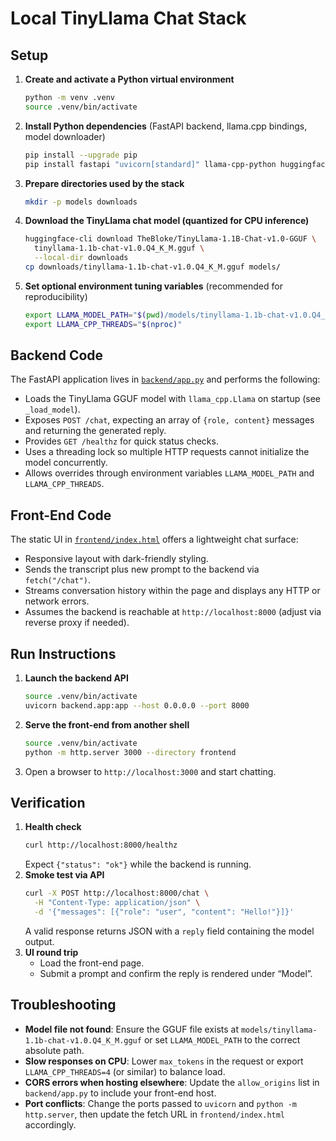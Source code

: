 # Local TinyLlama Chat Stack

## Setup
1. **Create and activate a Python virtual environment**
   ```bash
   python -m venv .venv
   source .venv/bin/activate
   ```
2. **Install Python dependencies** (FastAPI backend, llama.cpp bindings, model downloader)
   ```bash
   pip install --upgrade pip
   pip install fastapi "uvicorn[standard]" llama-cpp-python huggingface_hub python-multipart
   ```
3. **Prepare directories used by the stack**
   ```bash
   mkdir -p models downloads
   ```
4. **Download the TinyLlama chat model (quantized for CPU inference)**
   ```bash
   huggingface-cli download TheBloke/TinyLlama-1.1B-Chat-v1.0-GGUF \
     tinyllama-1.1b-chat-v1.0.Q4_K_M.gguf \
     --local-dir downloads
   cp downloads/tinyllama-1.1b-chat-v1.0.Q4_K_M.gguf models/
   ```
5. **Set optional environment tuning variables** (recommended for reproducibility)
   ```bash
   export LLAMA_MODEL_PATH="$(pwd)/models/tinyllama-1.1b-chat-v1.0.Q4_K_M.gguf"
   export LLAMA_CPP_THREADS="$(nproc)"
   ```

## Backend Code
The FastAPI application lives in [`backend/app.py`](../backend/app.py) and performs the following:
- Loads the TinyLlama GGUF model with `llama_cpp.Llama` on startup (see `_load_model`).
- Exposes `POST /chat`, expecting an array of `{role, content}` messages and returning the generated reply.
- Provides `GET /healthz` for quick status checks.
- Uses a threading lock so multiple HTTP requests cannot initialize the model concurrently.
- Allows overrides through environment variables `LLAMA_MODEL_PATH` and `LLAMA_CPP_THREADS`.

## Front-End Code
The static UI in [`frontend/index.html`](../frontend/index.html) offers a lightweight chat surface:
- Responsive layout with dark-friendly styling.
- Sends the transcript plus new prompt to the backend via `fetch("/chat")`.
- Streams conversation history within the page and displays any HTTP or network errors.
- Assumes the backend is reachable at `http://localhost:8000` (adjust via reverse proxy if needed).

## Run Instructions
1. **Launch the backend API**
   ```bash
   source .venv/bin/activate
   uvicorn backend.app:app --host 0.0.0.0 --port 8000
   ```
2. **Serve the front-end from another shell**
   ```bash
   source .venv/bin/activate
   python -m http.server 3000 --directory frontend
   ```
3. Open a browser to `http://localhost:3000` and start chatting.

## Verification
1. **Health check**
   ```bash
   curl http://localhost:8000/healthz
   ```
   Expect `{"status": "ok"}` while the backend is running.
2. **Smoke test via API**
   ```bash
   curl -X POST http://localhost:8000/chat \
     -H "Content-Type: application/json" \
     -d '{"messages": [{"role": "user", "content": "Hello!"}]}'
   ```
   A valid response returns JSON with a `reply` field containing the model output.
3. **UI round trip**
   - Load the front-end page.
   - Submit a prompt and confirm the reply is rendered under “Model”.

## Troubleshooting
- **Model file not found**: Ensure the GGUF file exists at `models/tinyllama-1.1b-chat-v1.0.Q4_K_M.gguf` or set `LLAMA_MODEL_PATH` to the correct absolute path.
- **Slow responses on CPU**: Lower `max_tokens` in the request or export `LLAMA_CPP_THREADS=4` (or similar) to balance load.
- **CORS errors when hosting elsewhere**: Update the `allow_origins` list in `backend/app.py` to include your front-end host.
- **Port conflicts**: Change the ports passed to `uvicorn` and `python -m http.server`, then update the fetch URL in `frontend/index.html` accordingly.
